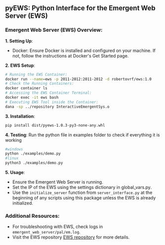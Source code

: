 ## pyEWS: Python Interface for the Emergent Web Server (EWS)

### **Emergent Web Server (EWS) Overview**:

**1. Setting Up**:
- Docker: Ensure Docker is installed and configured on your machine. If not, follow the instructions at Docker's Get Started page.

**2. EWS Setup**:
```bash
# Running the EWS Container:
docker run --name=ews -p 2011-2012:2011-2012 -d robertovrf/ews:1.0
# Check the Running Containers:
docker container ls
# Accessing the EWS Container Terminal:
docker exec -it ews bash
# Executing EWS Tool inside the Container:
dana -sp ../repository InteractiveEmergentSys.o
```

**3. Installation**:
```bash
pip install dist/pyews-1.0.3-py3-none-any.whl
```
**4. Testing**:
Run the python file in examples folder to check if everything it is working
```bash
#windows
python ./examples/demo.py
#linux
python3 ./examples/demo.py
```

**5. Usage**:

- Ensure the Emergent Web Server is running.
- Set the IP of the EWS using the settings dictionary in global_vars.py.
- Use the `initialize_server` function from `server_interface.py` at the beginning of any scripts using this package unless the EWS is already initialized.


### **Additional Resources**:
- For troubleshooting with EWS, check logs in `emergent_web_server/pal/em.log`.
- Visit the EWS repository [EWS repository](https://github.com/rishikesh312/emergent_web_server_new) for more details.

